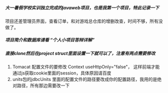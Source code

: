 ##### 大一暑假学校实训独立完成的javaweb项目，也是我第一个项目，特此记录一下

项目还差管理员界面，查看订单，和对游戏总仓库的增删改查，时间不够，所有没做了。

##### 项目简介和数据库请看 “个人小项目答辩详解”
##### 直接clone然后在project struct里面设置一下就可以了，注意有两点需要修改
1. Tomacat 配置文件的要修改  Context useHttpOnly="false"， 这样前端才能通过js获取cookie里面的session，具体原因请百度
2. units包的jdbcUnits 里面的配置文件的路径要改成你的配置路径，我用的是绝对路径，所有那边需要改一下


